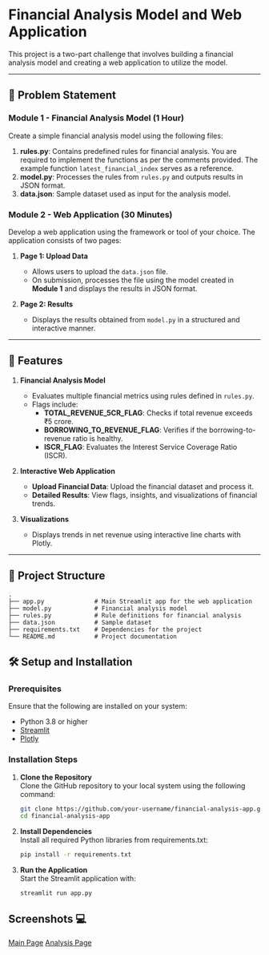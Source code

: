 # Financial Analysis Model and Web Application

This project is a two-part challenge that involves building a financial analysis model and creating a web application to utilize the model.

---

## 📖 Problem Statement

### **Module 1 - Financial Analysis Model (1 Hour)**

Create a simple financial analysis model using the following files:

1. **rules.py**: Contains predefined rules for financial analysis. You are required to implement the functions as per the comments provided. The example function `latest_financial_index` serves as a reference.
2. **model.py**: Processes the rules from `rules.py` and outputs results in JSON format.
3. **data.json**: Sample dataset used as input for the analysis model.

### **Module 2 - Web Application (30 Minutes)**

Develop a web application using the framework or tool of your choice. The application consists of two pages:

1. **Page 1: Upload Data**  
   - Allows users to upload the `data.json` file.  
   - On submission, processes the file using the model created in **Module 1** and displays the results in JSON format.

2. **Page 2: Results**  
   - Displays the results obtained from `model.py` in a structured and interactive manner.

---

## 🚀 Features

1. **Financial Analysis Model**  
   - Evaluates multiple financial metrics using rules defined in `rules.py`.  
   - Flags include:  
     - **TOTAL_REVENUE_5CR_FLAG**: Checks if total revenue exceeds ₹5 crore.  
     - **BORROWING_TO_REVENUE_FLAG**: Verifies if the borrowing-to-revenue ratio is healthy.  
     - **ISCR_FLAG**: Evaluates the Interest Service Coverage Ratio (ISCR).  

2. **Interactive Web Application**  
   - **Upload Financial Data**: Upload the financial dataset and process it.  
   - **Detailed Results**: View flags, insights, and visualizations of financial trends.  

3. **Visualizations**  
   - Displays trends in net revenue using interactive line charts with Plotly.

---

## 📂 Project Structure

```plaintext
.
├── app.py              # Main Streamlit app for the web application
├── model.py            # Financial analysis model
├── rules.py            # Rule definitions for financial analysis
├── data.json           # Sample dataset
├── requirements.txt    # Dependencies for the project
└── README.md           # Project documentation

```
## 🛠️ Setup and Installation

### Prerequisites
Ensure that the following are installed on your system:
- Python 3.8 or higher
- [Streamlit](https://streamlit.io/)
- [Plotly](https://plotly.com/python/)

### Installation Steps

1. **Clone the Repository**  
   Clone the GitHub repository to your local system using the following command:
   ```bash
   git clone https://github.com/your-username/financial-analysis-app.git
   cd financial-analysis-app
2. **Install Dependencies**  
   Install all required Python libraries from requirements.txt: 
   ```bash
   pip install -r requirements.txt
3. **Run the Application**  
   Start the Streamlit application with:
   ```bash
   streamlit run app.py

## Screenshots 💻

 
[Main Page](home_page.png)
[Analysis Page](analysis.png)
